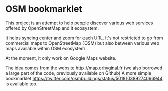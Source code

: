 # OSM bookmarklet

This project is an attempt to help people discover various web services offered by OpenStreetMap and it ecosystem.

It helps syncing center and zoom for each URL. It's not restricted to go from commercial maps to OpenStreetMap (OSM) but also between various web maps available within OSM ecosystem.

At the moment, it only work on Google Maps website.

The idea comes from the website http://map.orhyginal.fr (we also borrowed a large part of the code, previously available on Github)
A more simple bookmarklet https://twitter.com/osmbuildings/status/501810389274066944 is available too.

